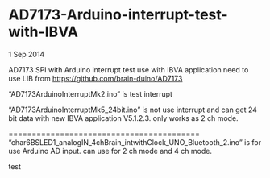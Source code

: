 AD7173-Arduino-interrupt-test-with-IBVA
=======================================

1 Sep 2014

AD7173 SPI with Arduino interrupt test use with IBVA application
need to use LIB from
https://github.com/brain-duino/AD7173


“AD7173ArduinoInterruptMk2.ino” is test interrupt


“AD7173ArduinoInterruptMk5_24bit.ino” is not use interrupt and can get 24 bit data with new IBVA application V5.1.2.3. only works as 2 ch mode.



=========================================
“char6BSLED1_analogIN_4chBrain_intwithClock_UNO_Bluetooth_2.ino” is for use Arduino AD input. can use for 2 ch mode and 4 ch mode.

test
